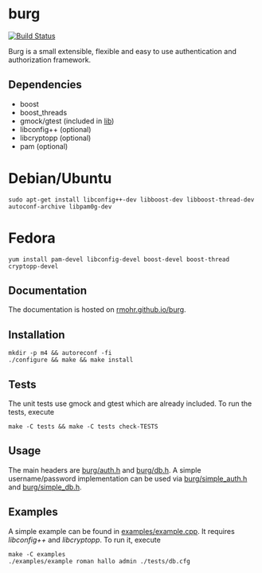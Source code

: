 burg
====

[![Build Status](https://travis-ci.org/rmohr/burg.svg?branch=develop)](https://travis-ci.org/rmohr/burg)

Burg is a small extensible, flexible and easy to use authentication and authorization
framework.

Dependencies
------------

* boost
* boost_threads
* gmock/gtest (included in [lib](lib))
* libconfig++ (optional)
* libcryptopp (optional)
* pam (optional)

Debian/Ubuntu
=============

```
sudo apt-get install libconfig++-dev libboost-dev libboost-thread-dev autoconf-archive libpam0g-dev
```

Fedora
======

```
yum install pam-devel libconfig-devel boost-devel boost-thread cryptopp-devel
```

Documentation
-------------

The documentation is hosted on [rmohr.github.io/burg](https://rmohr.github.io/burg/).

Installation
------------

```
mkdir -p m4 && autoreconf -fi 
./configure && make && make install
```

Tests
-----

The unit tests use gmock and gtest which are already included. To run the tests,
execute

```
make -C tests && make -C tests check-TESTS
```

Usage
-----
The main headers are [burg/auth.h](include/burg/auth.h) and [burg/db.h](include/burg/db.h).
A simple username/password implementation can be used via
[burg/simple_auth.h](include/burg/simple_auth.h) and [burg/simple_db.h](include/burg/simple_db.h).

Examples
--------
A simple example can be found in [examples/example.cpp](examples/example.cpp).
It requires *libconfig++* and *libcryptopp*. To run it, execute

```
make -C examples
./examples/example roman hallo admin ./tests/db.cfg
```
